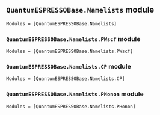 ## `QuantumESPRESSOBase.Namelists` module

```@autodocs
Modules = [QuantumESPRESSOBase.Namelists]
```

### `QuantumESPRESSOBase.Namelists.PWscf` module

```@autodocs
Modules = [QuantumESPRESSOBase.Namelists.PWscf]
```

### `QuantumESPRESSOBase.Namelists.CP` module

```@autodocs
Modules = [QuantumESPRESSOBase.Namelists.CP]
```

### `QuantumESPRESSOBase.Namelists.PHonon` module

```@autodocs
Modules = [QuantumESPRESSOBase.Namelists.PHonon]
```
